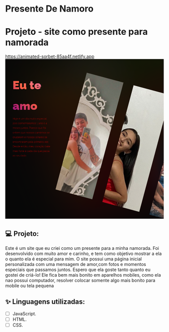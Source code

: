 # Presente De Namoro

# Projeto - site como presente para namorada

https://animated-sorbet-85aa4f.netlify.app
![PRESENTE](https://github.com/FialaMoises/PresenteDeNamoro/blob/main/imagem_2023-03-22_204133420.png)

## 💻 Projeto:

 Este é um site que eu criei como um presente para a minha namorada. Foi desenvolvido com muito amor e carinho, e tem como objetivo mostrar a ela o quanto ela é especial para mim. O site possui uma página inicial personalizada com uma mensagem de amor,com fotos e momentos especiais que passamos juntos.  Espero que ela goste tanto quanto eu gostei de criá-lo!
 Ele fica bem mais bonito em aparelhos mobiles, como ela nao possui computador, resolver colocar somente algo mais bonito para mobile ou tela pequena

## ✨ Linguagens utilizadas:

-   [ ] JavaScript.
-   [ ] HTML.
-   [ ] CSS.
